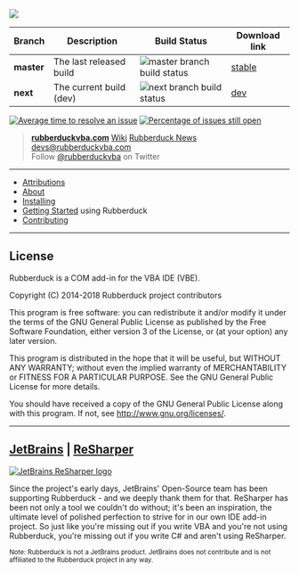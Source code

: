 <img src="https://user-images.githubusercontent.com/5751684/46327997-aeb98d00-c5d2-11e8-9de5-ba6f9cd1eea3.png" />

<!-- campaign is no longer accepting donations
### Donate!

If you like this project and would like to thank its contributors, you are welcome to support our GoFundMe campaign to finance Rubberduck swag and international shipping - contributors will be getting t-shirts, mugs, and other cool things.

[![GoFundMe campaign](https://user-images.githubusercontent.com/5751684/29191799-e3d20b72-7dec-11e7-8ec6-0c69da4a3135.png)](https://www.gofundme.com/rubberduckvba)
-->

|Branch     | Description | Build Status | Download link |
|------------|---|--------------|-|
| **master** | The last released build | ![master branch build status][masterBuildStatus] | [stable](https://github.com/rubberduck-vba/Rubberduck/releases/latest) |
| **next**   | The current build (dev)  | ![next branch build status][nextBuildStatus] | [dev](https://github.com/rubberduck-vba/Rubberduck/releases) |

[nextBuildStatus]:https://ci.appveyor.com/api/projects/status/we3pdnkeebo4nlck/branch/next?svg=true
[masterBuildStatus]:https://ci.appveyor.com/api/projects/status/we3pdnkeebo4nlck/branch/master?svg=true

[![Average time to resolve an issue](http://isitmaintained.com/badge/resolution/rubberduck-vba/Rubberduck.svg)](http://isitmaintained.com/project/rubberduck-vba/Rubberduck "Average time to resolve an issue") [![Percentage of issues still open](http://isitmaintained.com/badge/open/rubberduck-vba/Rubberduck.svg)](http://isitmaintained.com/project/rubberduck-vba/Rubberduck "Percentage of issues still open")

> **[rubberduckvba.com](http://rubberduckvba.com)** [Wiki](https://github.com/rubberduck-vba/Rubberduck/wiki) [Rubberduck News](https://rubberduckvba.wordpress.com/) 
> devs@rubberduckvba.com  
> Follow [@rubberduckvba](https://twitter.com/rubberduckvba) on Twitter 

---

 * [Attributions](https://github.com/rubberduck-vba/Rubberduck/blob/next/docs/Attributions.md)
 * [About](https://github.com/rubberduck-vba/Rubberduck/blob/next/docs/About.md)
 * [Installing](https://github.com/rubberduck-vba/Rubberduck/wiki/Installing)
 * [Getting Started](https://github.com/rubberduck-vba/Rubberduck/blob/next/docs/GettingStarted.md) using Rubberduck
 * [Contributing](https://github.com/rubberduck-vba/Rubberduck/blob/next/CONTRIBUTING.md)

---

## License

Rubberduck is a COM add-in for the VBA IDE (VBE).

Copyright (C) 2014-2018 Rubberduck project contributors

This program is free software: you can redistribute it and/or modify
it under the terms of the GNU General Public License as published by
the Free Software Foundation, either version 3 of the License, or
(at your option) any later version.

This program is distributed in the hope that it will be useful,
but WITHOUT ANY WARRANTY; without even the implied warranty of
MERCHANTABILITY or FITNESS FOR A PARTICULAR PURPOSE.  See the
GNU General Public License for more details.

You should have received a copy of the GNU General Public License
along with this program.  If not, see http://www.gnu.org/licenses/.

---

## [JetBrains](https://www.jetbrains.com) | [ReSharper](https://www.jetbrains.com/resharper/)

[![JetBrains ReSharper logo](https://cloud.githubusercontent.com/assets/5751684/20271309/616bb740-aa58-11e6-91c9-65287b740985.png)](https://www.jetbrains.com/resharper/)

Since the project's early days, JetBrains' Open-Source team has been supporting Rubberduck - and we deeply thank them for that. ReSharper has been not only a tool we couldn't do without; it's been an inspiration, the ultimate level of polished perfection to strive for in our own IDE add-in project. So just like you're missing out if you write VBA and you're not using Rubberduck, you're missing out if you write C# and aren't using ReSharper.

<sub>Note: Rubberduck is not a JetBrains product. JetBrains does not contribute and is not affiliated to the Rubberduck project in any way.</sub>
